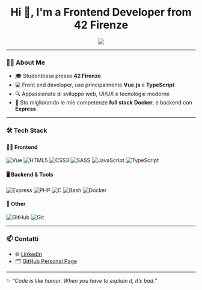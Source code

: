 <h1 align="center">Hi 👋, I'm a Frontend Developer from 42 Firenze</h1>

<p align="center">
  <img src="https://readme-typing-svg.herokuapp.com?font=Fira+Code&size=22&pause=1000&center=true&vCenter=true&width=435&lines=Frontend+Developer;42+Firenze+Student;Vue+%7C+HTML+%7C+CSS+%7C+JS+%7C+TS;Always+learning+new+tech" />
</p>

---

### 👩‍💻 About Me

- 🎓 Studentessa presso **42 Firenze**
- 💻 Front end developer, uso principalmente **Vue.js** e **TypeScript**
- 🔍 Appassionata di sviluppo web, UI/UX e tecnologie moderne
- 🌱 Sto migliorando le mie competenze **full stack** **Docker**, e backend con **Express**

---

### 🛠️ Tech Stack

#### 👩‍💻 Frontend
![Vue](https://img.shields.io/badge/Vue.js-35495E?logo=vue.js&logoColor=4FC08D)
![HTML5](https://img.shields.io/badge/HTML5-E34F26?logo=html5&logoColor=white)
![CSS3](https://img.shields.io/badge/CSS3-1572B6?logo=css3&logoColor=white)
![SASS](https://img.shields.io/badge/Sass-hotpink?logo=sass&logoColor=white)
![JavaScript](https://img.shields.io/badge/JavaScript-F7DF1E?logo=javascript&logoColor=black)
![TypeScript](https://img.shields.io/badge/TypeScript-007ACC?logo=typescript&logoColor=white)

#### 🖥 Backend & Tools
![Express](https://img.shields.io/badge/Express.js-000000?logo=express&logoColor=white)
![PHP](https://img.shields.io/badge/PHP-777BB4?logo=php&logoColor=white)
![C](https://img.shields.io/badge/C-00599C?logo=c&logoColor=white)
![Bash](https://img.shields.io/badge/Bash-121011?logo=gnu-bash&logoColor=white)
![Docker](https://img.shields.io/badge/Docker-2496ED?logo=docker&logoColor=white)

#### 🔧 Other
![GitHub](https://img.shields.io/badge/GitHub-181717?logo=github&logoColor=white)
![Git](https://img.shields.io/badge/Git-F05032?logo=git&logoColor=white)

---


### 📫 Contatti

- 🌐 [LinkedIn](https://www.linkedin.com/in/paulina-lichota-6a1b05178/)
- 🗂️ [GitHub Personal Page](https://paulich07.github.io/)


---

✨ _“Code is like humor. When you have to explain it, it’s bad.”_
